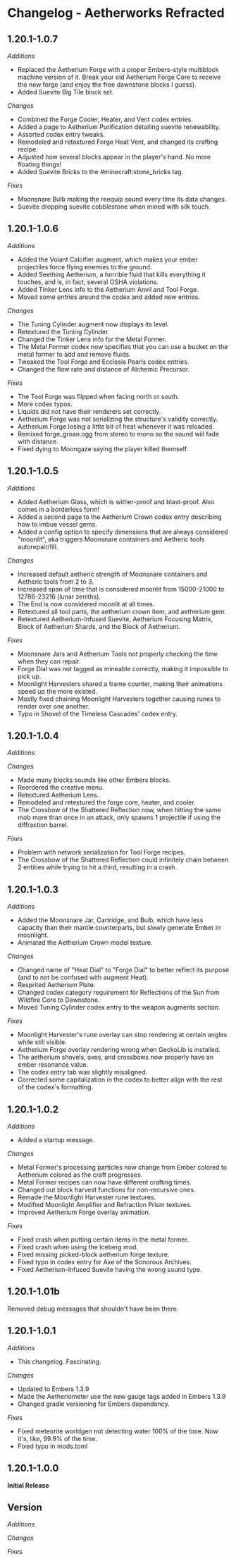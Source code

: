 Changelog - Aetherworks Refracted
=============================
1.20.1-1.0.7
-----------------------------
_Additions_

- Replaced the Aetherium Forge with a proper Embers-style multiblock machine version of it. Break your old Aetherium Forge Core to receive the new forge (and enjoy the free dawnstone blocks I guess).
- Added Suevite Big Tile block set.

_Changes_

- Combined the Forge Cooler, Heater, and Vent codex entries.
- Added a page to Aetherium Purification detailing suevite renewability.
- Assorted codex entry tweaks.
- Remodeled and retextured Forge Heat Vent, and changed its crafting recipe.
- Adjusted how several blocks appear in the player's hand. No more floating things!
- Added Suevite Bricks to the #minecraft:stone_bricks tag.

_Fixes_

- Moonsnare Bulb making the reequip sound every time its data changes.
- Suevite dropping suevite cobblestone when mined with silk touch.

1.20.1-1.0.6
-----------------------------
_Additions_

- Added the Volant Calcifier augment, which makes your ember projectiles force flying enemies to the ground.
- Added Seething Aetherium, a horrible fluid that kills everything it touches, and is, in fact, several OSHA violations.
- Added Tinker Lens info to the Aetherium Anvil and Tool Forge.
- Moved some entries around the codex and added new entries.

_Changes_

- The Tuning Cylinder augment now displays its level.
- Retextured the Tuning Cylinder.
- Changed the Tinker Lens info for the Metal Former.
- The Metal Former codex now specifies that you can use a bucket on the metal former to add and remove fluids.
- Tweaked the Tool Forge and Ecclesia Pearls codex entries.
- Changed the flow rate and distance of Alchemic Precursor.

_Fixes_

- The Tool Forge was flipped when facing north or south.
- More codex typos.
- Liquids did not have their renderers set correctly.
- Aetherium Forge was not serializing the structure's validity correctly.
- Aetherium Forge losing a little bit of heat whenever it was reloaded.
- Remixed forge_groan.ogg from stereo to mono so the sound will fade with distance.
- Fixed dying to Moongaze saying the player killed themself.

1.20.1-1.0.5
-----------------------------
_Additions_

- Added Aetherium Glass, which is wither-proof and blast-proof. Also comes in a borderless form!
- Added a second page to the Aetherium Crown codex entry describing how to imbue vessel gems.
- Added a config option to specify dimensions that are always considered "moonlit", aka triggers Moonsnare containers and Aetheric tools autorepair/fill.

_Changes_

- Increased default aetheric strength of Moonsnare containers and Aetheric tools from 2 to 3.
- Increased span of time that is considered moonlit from 15000-21000 to 12786-23216 (lunar zeniths).
- The End is now considered moonlit at all times.
- Retextured all tool parts, the aetherium crown item, and aetherium gem.
- Retextured Aetherium-Infused Suevite, Aetherium Focusing Matrix, Block of Aetherium Shards, and the Block of Aetherium.

_Fixes_

- Moonsnare Jars and Aetherium Tools not properly checking the time when they can repair.
- Forge Dial was not tagged as mineable correctly, making it impossible to pick up.
- Moonlight Harvesters shared a frame counter, making their animations speed up the more existed.
- Mostly fixed chaining Moonlight Harvesters together causing runes to render over one another.
- Typo in Shovel of the Timeless Cascades' codex entry.

1.20.1-1.0.4
-----------------------------
_Additions_

_Changes_

- Made many blocks sounds like other Embers blocks.
- Reordered the creative menu.
- Retextured Aetherium Lens.
- Remodeled and retextured the forge core, heater, and cooler.
- The Crossbow of the Shattered Reflection now, when hitting the same mob more than once in an attack, only spawns 1 projectile if using the diffraction barrel.

_Fixes_

- Problem with network serialization for Tool Forge recipes.
- The Crossbow of the Shattered Reflection could infinitely chain between 2 entities while trying to hit a third, resulting in a crash.

1.20.1-1.0.3
-----------------------------
_Additions_

- Added the Moonsnare Jar, Cartridge, and Bulb, which have less capacity than their mantle counterparts, but slowly generate Ember in moonlight.
- Animated the Aetherium Crown model texture.

_Changes_

- Changed name of "Heat Dial" to "Forge Dial" to better reflect its purpose (and to not be confused with augment Heat).
- Resprited Aetherium Plate.
- Changed codex category requirement for Reflections of the Sun from Wildfire Core to Dawnstone.
- Moved Tuning Cylinder codex entry to the weapon augments section.

_Fixes_

- Moonlight Harvester's rune overlay can stop rendering at certain angles while still visible.
- Aetherium Forge overlay rendering wrong when GeckoLib is installed.
- The aetherium shovels, axes, and crossbows now properly have an ember resonance value.
- The codex entry tab was slightly misaligned.
- Corrected some capitalization in the codex to better align with the rest of the codex's formatting.

1.20.1-1.0.2
-----------------------------
_Additions_

- Added a startup message.

_Changes_

- Metal Former's processing particles now change from Ember colored to Aetherium colored as the craft progresses.
- Metal Former recipes can now have different crafting times.
- Changed out block harvest functions for non-recursive ones.
- Remade the Moonlight Harvester rune textures.
- Modified Moonlight Amplifier and Refraction Prism textures.
- Improved Aetherium Forge overlay animation.

_Fixes_

- Fixed crash when putting certain items in the metal former.
- Fixed crash when using the Iceberg mod.
- Fixed missing picked-block aetherium forge texture.
- Fixed typo in codex entry for Axe of the Sonorous Archives.
- Fixed Aetherium-Infused Suevite having the wrong sound type.

1.20.1-1.01b
-----------------------------
Removed debug messages that shouldn't have been there.

1.20.1-1.0.1
-----------------------------
_Additions_

- This changelog. Fascinating.

_Changes_

- Updated to Embers 1.3.9
- Made the Aetheriometer use the new gauge tags added in Embers 1.3.9
- Changed gradle versioning for Embers dependency.

_Fixes_

- Fixed meteorite worldgen not detecting water 100% of the time. Now it's, like, 99.9% of the time.
- Fixed typo in mods.toml

1.20.1-1.0.0
-----------------------------
__Initial Release__


Version
-----------------------------
_Additions_

_Changes_

_Fixes_